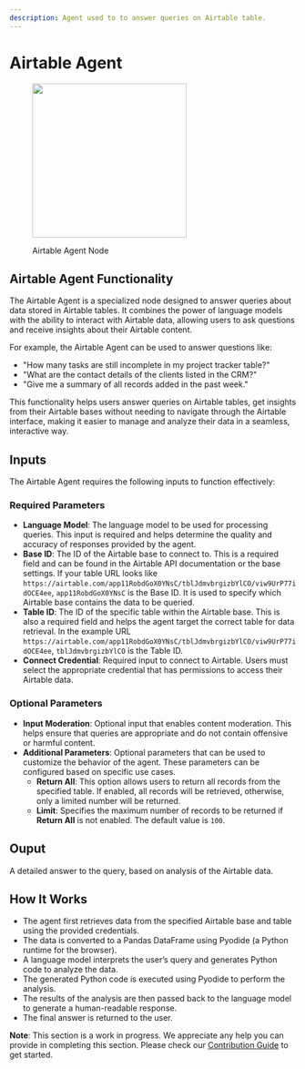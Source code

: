 ```yaml
---
description: Agent used to to answer queries on Airtable table.
---
```


# Airtable Agent

<figure><img src="../../../.gitbook/assets/image_airtable.png" alt="" width="271"><figcaption><p>Airtable Agent Node</p></figcaption></figure>

## Airtable Agent Functionality

The Airtable Agent is a specialized node designed to answer queries about data stored in Airtable tables. It combines the power of language models with the ability to interact with Airtable data, allowing users to ask questions and receive insights about their Airtable content.

For example, the Airtable Agent can be used to answer questions like:

* "How many tasks are still incomplete in my project tracker table?"
* "What are the contact details of the clients listed in the CRM?"
* "Give me a summary of all records added in the past week."

This functionality helps users answer queries on Airtable tables, get insights from their Airtable bases without needing to navigate through the Airtable interface, making it easier to manage and analyze their data in a seamless, interactive way.

## Inputs

The Airtable Agent requires the following inputs to function effectively:

### Required Parameters

* **Language Model**: The language model to be used for processing queries. This input is required and helps determine the quality and accuracy of responses provided by the agent.
* **Base ID**: The ID of the Airtable base to connect to. This is a required field and can be found in the Airtable API documentation or the base settings. If your table URL looks like `https://airtable.com/app11RobdGoX0YNsC/tblJdmvbrgizbYlCO/viw9UrP77idOCE4ee`, `app11RobdGoX0YNsC` is the Base ID. It is used to specify which Airtable base contains the data to be queried.
* **Table ID**: The ID of the specific table within the Airtable base. This is also a required field and helps the agent target the correct table for data retrieval. In the example URL `https://airtable.com/app11RobdGoX0YNsC/tblJdmvbrgizbYlCO/viw9UrP77idOCE4ee`, `tblJdmvbrgizbYlCO` is the Table ID.
* **Connect Credential**: Required input to connect to Airtable. Users must select the appropriate credential that has permissions to access their Airtable data.

### Optional Parameters
* **Input Moderation**: Optional input that enables content moderation. This helps ensure that queries are appropriate and do not contain offensive or harmful content.
* **Additional Parameters**: Optional parameters that can be used to customize the behavior of the agent. These parameters can be configured based on specific use cases.
  * **Return All**: This option allows users to return all records from the specified table. If enabled, all records will be retrieved, otherwise, only a limited number will be returned.
  * **Limit**: Specifies the maximum number of records to be returned if **Return All** is not enabled. The default value is `100`.

## Ouput
A detailed answer to the query, based on analysis of the Airtable data.

## How It Works
* The agent first retrieves data from the specified Airtable base and table using the provided credentials.
* The data is converted to a Pandas DataFrame using Pyodide (a Python runtime for the browser).
* A language model interprets the user’s query and generates Python code to analyze the data.
* The generated Python code is executed using Pyodide to perform the analysis.
* The results of the analysis are then passed back to the language model to generate a human-readable response.
* The final answer is returned to the user.

**Note**: This section is a work in progress. We appreciate any help you can provide in completing this section. Please check our [Contribution Guide](../../../contributing/) to get started.
